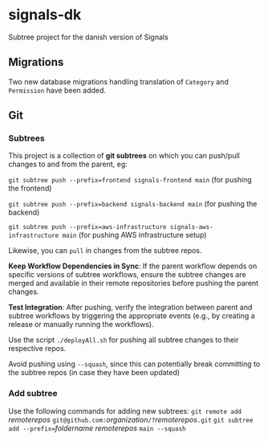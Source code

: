 # signals-dk
Subtree project for the danish version of Signals

## Migrations

Two new database migrations handling translation of `Category` and `Permission` have been added.

## Git

### Subtrees
This project is a collection of **git subtrees** on which you can push/pull changes to and from the parent, eg:

`git subtree push --prefix=frontend signals-frontend main` (for pushing the 
frontend)

`git subtree push --prefix=backend signals-backend main` (for pushing the backend)

`git subtree push --prefix=aws-infrastructure signals-aws-infrastructure main` (for pushing AWS infrastructure setup)

Likewise, you can `pull` in changes from the subtree repos.

**Keep Workflow Dependencies in Sync**: If the parent workflow depends on specific versions of subtree workflows, ensure the subtree changes are merged and available in their remote repositories before pushing the parent changes.

**Test Integration**: After pushing, verify the integration between parent and subtree workflows by triggering the appropriate events (e.g., by creating a release or manually running the workflows).

Use the script `./deployAll.sh` for pushing all subtree changes to their respective repos.

Avoid pushing using `--squash`, since this can potentially break committing to the subtree repos (in case they have been updated)

### Add subtree
Use the following commands for adding new subtrees:
`git remote add` _remoterepos_ `git@github.com:`_organization_`/?`_remoterepos_`.git`
`git subtree add --prefix=`_foldername_ _remoterepos_ `main --squash`
